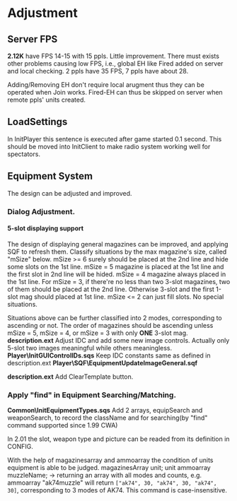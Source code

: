 # Adjustment
## Server FPS
**2.12K** have FPS 14-15 with 15 ppls. Little improvement. There must exists other problems causing low FPS, i.e., global EH like Fired added on server and local checking. 2 ppls have 35 FPS, 7 ppls have about 28.

Adding/Removing EH don't require local arugment thus they can be operated when Join works. Fired-EH can thus be skipped on server when remote ppls' units created.


## LoadSettings
In InitPlayer this sentence is executed after game started 0.1 second. This should be moved into InitClient to make radio system working well for spectators.




## Equipment System
The design can be adjusted and improved.
### Dialog Adjustment.
#### 5-slot displaying support
The design of displaying general magazines can be improved, and applying SQF to refresh them.
Classify situations by the max magazine's size, called "mSize" below.
mSize >= 6 surely should be placed at the 2nd line and hide some slots on the 1st line.
mSize = 5 magazine is placed at the 1st line and the first slot in 2nd line will be hided. 
mSize = 4 magazine always placed in the 1st line.
For mSize = 3, if there're no less than two 3-slot magazines, two of them should be placed at the 2nd line. Otherwise 3-slot and the first 1-slot mag should placed at 1st line.
mSize <= 2 can just fill slots. No special situations.

Situations above can be further classified into 2 modes, corresponding to ascending or not. 
The order of magazines should be ascending unless mSize = 5, mSize = 4, or mSize = 3 with only **ONE** 3-slot mag.
**description.ext**
Adjust IDC and add some new image controls. Actually only 5-slot two images meaningful while others meaningless.
**Player\InitGUIControlIDs.sqs**
Keep IDC constants same as defined in description.ext
**Player\SQF\EquipmentUpdateImageGeneral.sqf**












**description.ext**
Add ClearTemplate button.




### Apply "find" in Equipment Searching/Matching.
**Common\InitEquipmentTypes.sqs**
Add 2 arrays, equipSearch and weaponSearch, to record the className and for searching(by "find" command supported since 1.99 CWA)



In 2.01 the slot, weapon type and picture can be readed from its definition in CONFIG.



With the help of magazinesarray and ammoarray the condition of units equipment is able to be judged.
magazinesArray unit;
unit ammoarray muzzleName; -> returning an array with all modes and counts, e.g. <grenadier> ammoarray "ak74muzzle" will return `["ak74", 30, "ak74", 30, "ak74", 30]`, corresponding to 3 modes of AK74. This command is case-insensitive.
